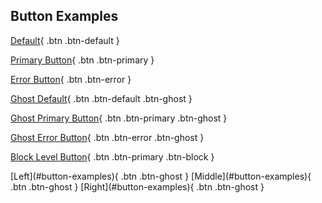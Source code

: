 ## Button Examples

[Default](#button-examples){ .btn .btn-default }  

[Primary Button](#button-examples){ .btn .btn-primary }  

[Error Button](#button-examples){ .btn .btn-error }  

[Ghost Default](#button-examples){ .btn .btn-default .btn-ghost }  

[Ghost Primary Button](#button-examples){ .btn .btn-primary .btn-ghost }  

[Ghost Error Button](#button-examples){ .btn .btn-error .btn-ghost }  

[Block Level Button](#button-examples){ .btn .btn-primary .btn-block } 

<div class="btn-group" markdown>
[Left](#button-examples){ .btn .btn-ghost }
[Middle](#button-examples){ .btn .btn-ghost }
[Right](#button-examples){ .btn .btn-ghost }  
</div>

<br>